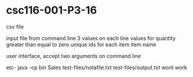 # csc116-001-P3-16

csv file

input file from command line
3 values on each line
    values for quantity greater than equal to zero
    unique ids for each item
    item name

user interface, accept two arguments on command line

etc- 
java -cp bin Sales test-files/notafile.txt test-files/output.txt
wont work
